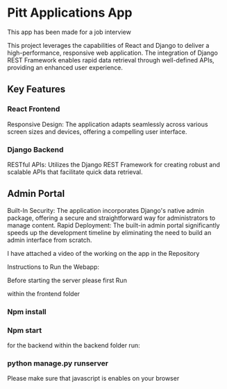 # Pitt Applications App

This app has been made for a job interview

This project leverages the capabilities of React and Django to deliver a high-performance, responsive web application. The integration of Django REST Framework enables rapid data retrieval through well-defined APIs, providing an enhanced user experience.

## Key Features

### React Frontend

Responsive Design: The application adapts seamlessly across various screen sizes and devices, offering a compelling user interface.

### Django Backend

RESTful APIs: Utilizes the Django REST Framework for creating robust and scalable APIs that facilitate quick data retrieval.

## Admin Portal

Built-In Security: The application incorporates Django's native admin package, offering a secure and straightforward way for administrators to manage content.
Rapid Deployment: The built-in admin portal significantly speeds up the development timeline by eliminating the need to build an admin interface from scratch.

I have attached a video of the working on the app in the Repository

Instructions to Run the Webapp:

Before starting the server please first Run

within the frontend folder

### Npm install

### Npm start

for the backend within the backend folder run:

### python manage.py runserver

Please make sure that javascript is enables on your browser
